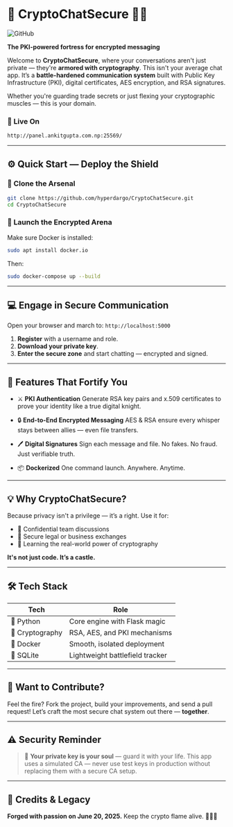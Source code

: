 


# 🔐 CryptoChatSecure 🚀💬  
![GitHub](https://img.shields.io/badge/license_-AnkitGupta-red)

**The PKI-powered fortress for encrypted messaging**

Welcome to **CryptoChatSecure**, where your conversations aren't just private — they're **armored with cryptography**. This isn't your average chat app. It’s a **battle-hardened communication system** built with Public Key Infrastructure (PKI), digital certificates, AES encryption, and RSA signatures.  

Whether you're guarding trade secrets or just flexing your cryptographic muscles — this is your domain.


### 🛜 Live On
```bash
http://panel.ankitgupta.com.np:25569/
````
---

## ⚙️ Quick Start — Deploy the Shield

### 🧬 Clone the Arsenal
```bash
git clone https://github.com/hyperdargo/CryptoChatSecure.git
cd CryptoChatSecure
````

### 🐳 Launch the Encrypted Arena

Make sure Docker is installed:

```bash
sudo apt install docker.io
```

Then:

```bash
sudo docker-compose up --build
```

---

## 💻 Engage in Secure Communication

Open your browser and march to:
`http://localhost:5000`

1. **Register** with a username and role.
2. **Download your private key**.
3. **Enter the secure zone** and start chatting — encrypted and signed.

---

## 🔐 Features That Fortify You

* ⚔️ **PKI Authentication**
  Generate RSA key pairs and x.509 certificates to prove your identity like a true digital knight.

* 🔒 **End-to-End Encrypted Messaging**
  AES & RSA ensure every whisper stays between allies — even file transfers.

* 🖊️ **Digital Signatures**
  Sign each message and file. No fakes. No fraud. Just verifiable truth.

* 📦 **Dockerized**
  One command launch. Anywhere. Anytime.

---

## 💡 Why CryptoChatSecure?

Because privacy isn't a privilege — it’s a right.
Use it for:

* 🔐 Confidential team discussions
* 📄 Secure legal or business exchanges
* 🧠 Learning the real-world power of cryptography

**It's not just code. It’s a castle.**

---

## 🛠 Tech Stack

| Tech            | Role                            |
| --------------- | ------------------------------- |
| 🐍 Python       | Core engine with Flask magic    |
| 🔑 Cryptography | RSA, AES, and PKI mechanisms    |
| 🐳 Docker       | Smooth, isolated deployment     |
| 🧱 SQLite       | Lightweight battlefield tracker |

---

## 🤝 Want to Contribute?

Feel the fire? Fork the project, build your improvements, and send a pull request!
Let’s craft the most secure chat system out there — **together**.

---

## ⚠️ Security Reminder

> 🔐 **Your private key is your soul** — guard it with your life.
> This app uses a simulated CA — never use test keys in production without replacing them with a secure CA setup.

---

## 🎉 Credits & Legacy

**Forged with passion on June 20, 2025.**
Keep the crypto flame alive. 🧙‍♂️🔥




